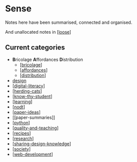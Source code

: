 # Sense

Notes here have been summarised, connected and organised.

And unallocated notes in [[loose]]

## Current categories

- **B**ricolage **A**ffordances **D**istribution
  - [[bricolage]]
  - [[affordances]]
  - [[distribution]]
- [design](Design/index.md)
- [[digital-literacy]]
- [[herding-cats]]
- [[know-thy-student]]
- [[learning]]
- [[nodt]]
- [[paper-ideas]]
- [[paper-summaries]]
- [[python]]
- [[quality-and-teaching]]
- [[recipes]]
- [[research]]
- [[sharing-design-knowledge]]
- [[society]]
- [[web-development]]

[//begin]: # "Autogenerated link references for markdown compatibility"
[loose]: loose "Loose notes"
[bricolage]: bricolage "Bricolage"
[affordances]: affordances "Affordances"
[distribution]: distribution "Distribution"
[digital-literacy]: digital-literacy "Digital Literacy"
[herding-cats]: herding-cats "Herding Cats"
[know-thy-student]: know-thy-student "Know thy student"
[learning]: learning "Learning"
[nodt]: nodt "Nature of Digital Technology"
[paper-ideas]: paper-ideas "Paper Ideas"
[python]: python "Python"
[quality-and-teaching]: quality-and-teaching "Quality and teaching"
[recipes]: recipes "Recipes"
[research]: research "Research"
[sharing-design-knowledge]: sharing-design-knowledge "Sharing design knowledge"
[society]: society "Society"
[web-development]: web-development "Web development"
[//end]: # "Autogenerated link references"